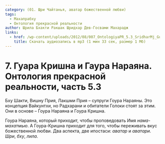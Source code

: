 ```yaml
---
category: (01. Шри Чайтанья, аватар божественной любви)
tags:
  - Махапрабху
  - Онтология прекрасной реальности
author: Шрила Бхакти Ракшак Шридхар Дев-Госвами Махарадж
links:
  - href: /wp-content/uploads/2012/08/007_OntologiyaPR_5.3_SridharMj_Guara_Krishna_i_Gaura_Narayana1.mp3
    title: Скачать аудиозапись в mp3 (1 мин 33 сек, размер 1 Мб)
---
```


# 7. Гуара Кришна и Гаура Нараяна. Онтология прекрасной реальности, часть 5.3

Бху Шакти, Вишну Прия, Лакшми Прия – супруги Гоура Нараяны. Это концепция Вайкунтхи, но Радхарани и обитатели Голоки стоят за этим. Они в основе – Гоура Нараяна и Гоура Кришна.

Гоура Нараяна, который приходит, чтобы проповедовать Имя *нама-махатмью*. А Гоура-Кришна приходит для того, чтобы переживать вкус божественной любви. Два аспекта, две ипостаси: *аватар* и *аватари*. *Шри*, *бху*, *лила*.

